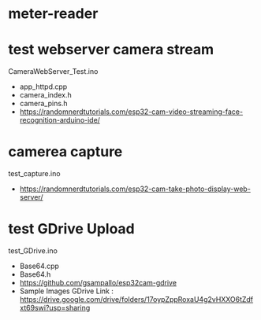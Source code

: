 # meter-reader


# test webserver camera stream
CameraWebServer_Test.ino
  - app_httpd.cpp
  - camera_index.h
  - camera_pins.h
  - https://randomnerdtutorials.com/esp32-cam-video-streaming-face-recognition-arduino-ide/

# camerea capture
test_capture.ino
  - https://randomnerdtutorials.com/esp32-cam-take-photo-display-web-server/

# test GDrive Upload
test_GDrive.ino
  - Base64.cpp
  - Base64.h
  - https://github.com/gsampallo/esp32cam-gdrive
  - Sample Images GDrive Link : https://drive.google.com/drive/folders/17oypZppRoxaU4g2vHXXO6tZdfxt69swi?usp=sharing

